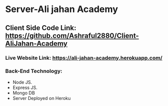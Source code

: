 # Server-Ali jahan Academy

## Client Side Code Link: https://github.com/Ashraful2880/Client-AliJahan-Academy
### Live Website Link: https://ali-jahan-academy.herokuapp.com/

### Back-End Technology:

* Node JS.
* Express JS.
* Mongo DB
* Server Deployed on Heroku
